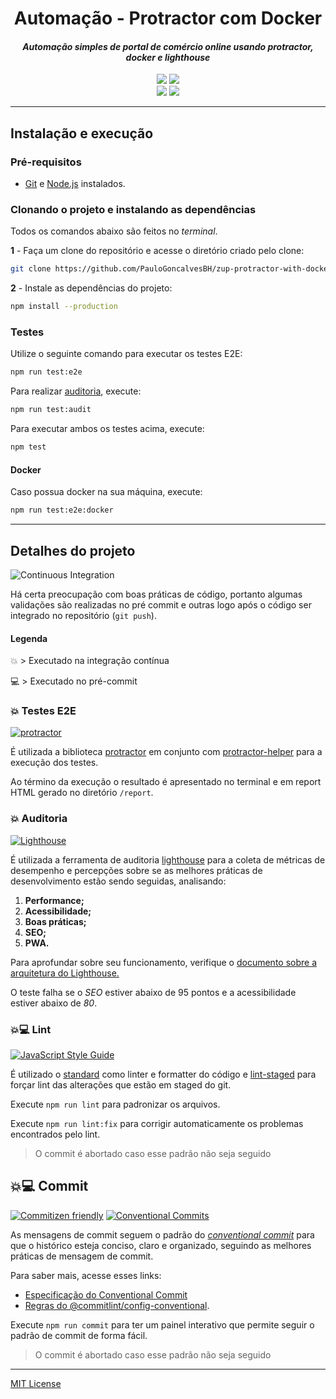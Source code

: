 <h1 align="center">Automação - Protractor com Docker</h1>

<i><h4 align="center">Automação simples de portal de comércio online usando protractor, docker e lighthouse</h4></i>


<p align="center">
  <a href="https://npmjs.com/package/lighthouse-ci"><img src="https://img.shields.io/badge/audit%20library-lighthouse--ci-blue?style=for-the-badge"></a>
  <a href="https://npmjs.com/package/protractor"><img src="https://img.shields.io/badge/e2e%20library-protractor-blue?style=for-the-badge"></a>
  <br>
  <a href="https://github.com/PauloGoncalvesBH/zup-protractor-with-docker/actions"><img src="https://github.com/PauloGoncalvesBH/zup-protractor-with-docker/workflows/Continuous%20Integration/badge.svg"></a>
  <a href="https://github.com/PauloGoncalvesBH/zup-protractor-with-docker/actions"><img src="https://github.com/PauloGoncalvesBH/zup-protractor-with-docker/workflows/CodeQL/badge.svg"></a>
</p>

---

## Instalação e execução

### Pré-requisitos

- [Git](https://git-scm.com/download/) e [Node.js](https://nodejs.org/en/download/) instalados.

### Clonando o projeto e instalando as dependências

Todos os comandos abaixo são feitos no _terminal_.

**1** - Faça um clone do repositório e acesse o diretório criado pelo clone:

```sh
git clone https://github.com/PauloGoncalvesBH/zup-protractor-with-docker.git && cd zup-protractor-with-docker
```

**2** - Instale as dependências do projeto: 

```sh
npm install --production
```

### Testes

Utilize o seguinte comando para executar os testes E2E:

```sh
npm run test:e2e
```

Para realizar [auditoria](#-auditoria), execute:

```sh
npm run test:audit
```

Para executar ambos os testes acima, execute:
```sh
npm test
```

#### Docker

Caso possua docker na sua máquina, execute:

```sh
npm run test:e2e:docker
```

---

## Detalhes do projeto

![Continuous Integration](https://github.com/PauloGoncalvesBH/zup-protractor-with-docker/workflows/Continuous%20Integration/badge.svg)

Há certa preocupação com boas práticas de código, portanto algumas validações são realizadas no pré commit e outras logo após o código ser integrado no repositório (`git push`).

#### Legenda

💥 > Executado na integração contínua

💻 > Executado no pré-commit

### 💥 Testes E2E

[![protractor](https://img.shields.io/badge/e2e%20library-protractor-blue)](https://npmjs.com/package/protractor)

É utilizada a biblioteca [protractor](https://npmjs.com/package/protractor) em conjunto com [protractor-helper](https://npmjs.com/package/protractor) para a execução dos testes.

Ao término da execução o resultado é apresentado no terminal e em report HTML gerado no diretório `/report`.

### 💥 Auditoria

[![Lighthouse](https://img.shields.io/badge/audit%20library-lighthouse-blue)](https://www.npmjs.com/package/lighthouse)

É utilizada a ferramenta de auditoria [lighthouse](https://npmjs.com/package/lighthouse) para a coleta de métricas de desempenho e percepções sobre se as melhores práticas de desenvolvimento estão sendo seguidas, analisando:

1. **Performance;**
1. **Acessibilidade;**
1. **Boas práticas;**
1. **SEO;**
1. **PWA.**

Para aprofundar sobre seu funcionamento, verifique o [documento sobre a arquitetura do Lighthouse.](https://github.com/GoogleChrome/lighthouse/blob/HEAD/docs/architecture.md)

O teste falha se o _SEO_ estiver abaixo de 95 pontos e a acessibilidade estiver abaixo de _80_.

### 💥💻 Lint

[![JavaScript Style Guide](https://img.shields.io/badge/code_style-standard-brightgreen.svg)](https://standardjs.com)

É utilizado o [standard](https://www.npmjs.com/package/standard) como linter e formatter do código e [lint-staged](https://www.npmjs.com/package/lint-staged) para forçar lint das alterações que estão em staged do git.

Execute `npm run lint` para padronizar os arquivos.

Execute `npm run lint:fix` para corrigir automaticamente os problemas encontrados pelo lint.

> O commit é abortado caso esse padrão não seja seguido

## 💥💻 Commit

[![Commitizen friendly](https://img.shields.io/badge/commitizen-friendly-brightgreen.svg)](http://commitizen.github.io/cz-cli/)
[![Conventional Commits](https://img.shields.io/badge/Conventional%20Commits-1.0.0-yellow.svg)](https://conventionalcommits.org)

As mensagens de commit seguem o padrão do [_conventional commit_](https://conventionalcommits.org) para que o histórico esteja conciso, claro e organizado, seguindo as melhores práticas de mensagem de commit.

Para saber mais, acesse esses links:
- [Especificação do Conventional Commit](https://www.conventionalcommits.org/)
- [Regras do @commitlint/config-conventional](https://github.com/conventional-changelog/commitlint/tree/master/%40commitlint/config-conventional).

Execute `npm run commit` para ter um painel interativo que permite seguir o padrão de commit de forma fácil.

> O commit é abortado caso esse padrão não seja seguido

---

[MIT License](/LICENSE)

